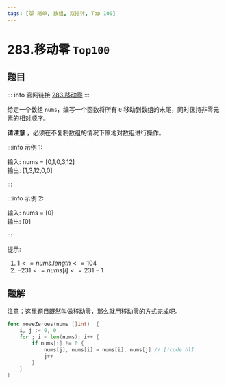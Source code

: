 ```yaml
---
tags: [😸 简单, 数组, 双指针, Top 100]
---
```


# 283.移动零 `Top100`

## 题目

::: info 官网链接
[283.移动零](https://leetcode.cn/problems/move-zeroes/description/?envType=study-plan-v2&envId=top-100-liked)
:::

给定一个数组 `nums`，编写一个函数将所有 `0` 移动到数组的末尾，同时保持非零元素的相对顺序。

**请注意** ，必须在不复制数组的情况下原地对数组进行操作。

:::info 示例 1:

输入: nums = [0,1,0,3,12]  
输出: [1,3,12,0,0]

:::

:::info 示例 2:

输入: nums = [0]  
输出: [0]

:::

提示:

1. $1 <= nums.length <= 104$
2. $-231 <= nums[i] <= 231 - 1$

## 题解

注意：这里题目既然叫做移动零，那么就用移动零的方式完成吧。

```go
func moveZeroes(nums []int)  {
    i, j := 0, 0
    for ; i < len(nums); i++ {
        if nums[i] != 0 {
            nums[j], nums[i] = nums[i], nums[j] // [!code hl]
            j++
        }
    }
}
```
